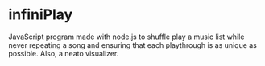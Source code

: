 # infiniPlay
JavaScript program made with node.js to shuffle play a music list while never repeating a song and ensuring that each playthrough is as unique as possible. Also, a neato visualizer. 

